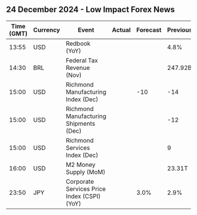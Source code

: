 ## 24 December 2024 - Low Impact Forex News

| Time (GMT) | Currency | Event | Actual | Forecast | Previous |
|------|----------|-------|--------|----------|----------|
| 13:55 | USD | Redbook (YoY) |  |  | 4.8% |
| 14:30 | BRL | Federal Tax Revenue (Nov) |  |  | 247.92B |
| 15:00 | USD | Richmond Manufacturing Index (Dec) |  | -10 | -14 |
| 15:00 | USD | Richmond Manufacturing Shipments (Dec) |  |  | -12 |
| 15:00 | USD | Richmond Services Index (Dec) |  |  | 9 |
| 16:00 | USD | M2 Money Supply (MoM) |  |  | 23.31T |
| 23:50 | JPY | Corporate Services Price Index (CSPI) (YoY) |  | 3.0% | 2.9% |
